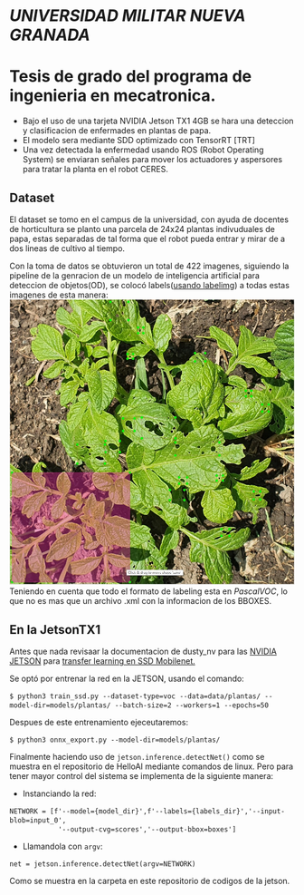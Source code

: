 # *UNIVERSIDAD MILITAR NUEVA GRANADA*
# **Tesis de grado del programa de ingenieria en mecatronica.**

- Bajo el uso de una tarjeta NVIDIA Jetson TX1 4GB se hara una deteccion y clasificacion de enfermades en plantas de papa.
- El modelo sera mediante SDD optimizado con TensorRT [TRT]
- Una vez detectada la enfermedad usando ROS (Robot Operating System) se enviaran señales para mover los actuadores y aspersores para tratar la planta en el robot CERES.
## Dataset
El dataset se tomo en el campus de la universidad, con ayuda de docentes de horticultura se planto una parcela de 24x24 plantas indivuduales de papa, estas separadas de tal forma que el robot pueda entrar y mirar de a dos lineas de cultivo al tiempo.

Con la toma de datos se obtuvieron un total de 422 imagenes, siguiendo la pipeline de la genracion de un modelo de inteligencia artificial para deteccion de objetos(OD), se colocó labels([usando labelimg](https://tzutalin.github.io/labelImg/)) a todas estas imagenes de esta manera:
![Image text](https://github.com/julian998-dot/detector_enfermedades/blob/main/ignore/labeling_sample.jpeg)
Teniendo en cuenta que todo el formato de labeling esta en *PascalVOC*, lo que no es mas que un archivo .xml con la informacion de los BBOXES.
## En la JetsonTX1

Antes que nada revisaar la documentacion de dusty_nv para las [NVIDIA JETSON](https://github.com/dusty-nv/jetson-inference) para [transfer learning en SSD Mobilenet.](https://github.com/dusty-nv/jetson-inference/blob/master/docs/pytorch-ssd.md)

Se optó por entrenar la red en la JETSON, usando el comando:
```
$ python3 train_ssd.py --dataset-type=voc --data=data/plantas/ --model-dir=models/plantas/ --batch-size=2 --workers=1 --epochs=50
```
Despues de este entrenamiento ejeceutaremos:
```
$ python3 onnx_export.py --model-dir=models/plantas/
```
Finalmente haciendo uso de `jetson.inference.detectNet()` como se muestra en el repositorio de HelloAI mediante comandos de linux.
Pero para tener mayor control del sistema se implementa de la siguiente manera:

- Instanciando la red:
```
NETWORK = [f'--model={model_dir}',f'--labels={labels_dir}','--input-blob=input_0',
            '--output-cvg=scores','--output-bbox=boxes']
```
- Llamandola con `argv`:
```
net = jetson.inference.detectNet(argv=NETWORK)
```
Como se muestra en la carpeta en este repositorio de codigos de la jetson.
